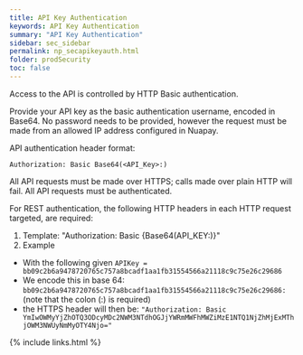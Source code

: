 ```yaml
---
title: API Key Authentication
keywords: API Key Authentication
summary: "API Key Authentication"
sidebar: sec_sidebar
permalink: np_secapikeyauth.html
folder: prodSecurity
toc: false
---
```


Access to the API is controlled by HTTP Basic authentication.

Provide your API key as the basic authentication username, encoded in Base64. No password needs to be provided, however the request must be made from an allowed IP address configured in Nuapay.

API authentication header format:

`Authorization: Basic Base64(<API_Key>:)`

All API requests must be made over HTTPS; calls made over plain HTTP will fail. All API requests must be authenticated.

For REST authentication, the following HTTP headers in each HTTP request targeted, are required:


1. Template: "Authorization: Basic {Base64(API_KEY:)}"
1. Example
 * With the following given `APIKey = bb09c2b6a9478720765c757a8bcadf1aa1fb31554566a21118c9c75e26c29686`
 * We encode this in base 64: `bb09c2b6a9478720765c757a8bcadf1aa1fb31554566a21118c9c75e26c29686:` (note that the colon (:) is required)
 * the HTTPS header will then be: `"Authorization: Basic YmIwOWMyYjZhOTQ3ODcyMDc2NWM3NTdhOGJjYWRmMWFhMWZiMzE1NTQ1NjZhMjExMThjOWM3NWUyNmMyOTY4Njo="`

{% include links.html %}